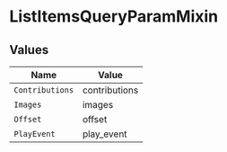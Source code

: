 # ListItemsQueryParamMixin


## Values

| Name            | Value           |
| --------------- | --------------- |
| `Contributions` | contributions   |
| `Images`        | images          |
| `Offset`        | offset          |
| `PlayEvent`     | play_event      |